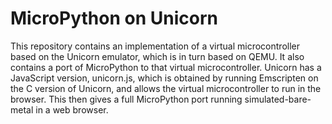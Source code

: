 MicroPython on Unicorn
======================

This repository contains an implementation of a virtual microcontroller based
on the Unicorn emulator, which is in turn based on QEMU.  It also contains a
port of MicroPython to that virtual microcontroller.  Unicorn has a JavaScript
version, unicorn.js, which is obtained by running Emscripten on the C version
of Unicorn, and allows the virtual microcontroller to run in the browser.  This
then gives a full MicroPython port running simulated-bare-metal in a web browser.
